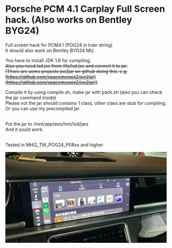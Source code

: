 # Porsche PCM 4.1 Carplay Full Screen hack. (Also works on Bentley BYG24)

Full screen hack for PCM4.1 (POG24 in train string)<br>
It should also work on Bentley BYG24 MU.<br>

You have to install JDK 1.8 for compiling.<br>
~~Also you need lsd.jxe from /ifs/lsd.jxe and convert it to jar.<br>~~
~~(There are some projects jxe2jar on github doing this. e.g. [https://github.com/spacemeowx2/jxe2jar](https://github.com/spacemeowx2/jxe2jar))~~

Compile it by using compile.sh, make jar with pack.sh (also you can check the jar command inside)<br>
Please not the jar should contains 1 class, other class are stub for compiling.<br>
Or you can use my precompiled jar.<br><br>

Put the jar to /mnt/app/eso/hmi/lsd/jars<br>
And it sould work.<br><br>

Tested in MHI2_TW_POG24_P08xx and higher<br>

![Result Example](https://github.com/askac/pcm41_carplay_fullscreen/raw/main/photo_2022-04-04_12-46-53.jpg)
